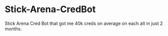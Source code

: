 # Stick-Arena-CredBot
Stick Arena Cred Bot that got me 40k creds on average on each alt in just 2 months.

